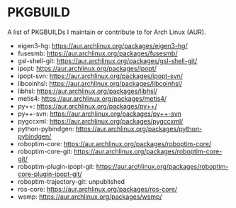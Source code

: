 PKGBUILD
========

A list of PKGBUILDs I maintain or contribute to for Arch Linux (AUR).

* eigen3-hg: https://aur.archlinux.org/packages/eigen3-hg/
* fusesmb: https://aur.archlinux.org/packages/fusesmb/
* gsl-shell-git: https://aur.archlinux.org/packages/gsl-shell-git/
* ipopt: https://aur.archlinux.org/packages/ipopt/
* ipopt-svn: https://aur.archlinux.org/packages/ipopt-svn/
* libcoinhsl: https://aur.archlinux.org/packages/libcoinhsl/
* libhsl: https://aur.archlinux.org/packages/libhsl/
* metis4: https://aur.archlinux.org/packages/metis4/
* py++: https://aur.archlinux.org/packages/py++/
* py++-svn: https://aur.archlinux.org/packages/py++-svn
* pygccxml: https://aur.archlinux.org/packages/pygccxml/
* python-pybindgen: https://aur.archlinux.org/packages/python-pybindgen/
* roboptim-core: https://aur.archlinux.org/packages/roboptim-core/
* roboptim-core-git: https://aur.archlinux.org/packages/roboptim-core-git/
* roboptim-plugin-ipopt-git: https://aur.archlinux.org/packages/roboptim-core-plugin-ipopt-git/
* roboptim-trajectory-git: unpublished
* ros-core: https://aur.archlinux.org/packages/ros-core/
* wsmp: https://aur.archlinux.org/packages/wsmp/
